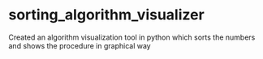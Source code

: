 # sorting_algorithm_visualizer
Created an algorithm visualization tool in python which sorts the numbers and shows the procedure in graphical way
